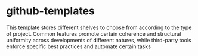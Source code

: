 # github-templates

This template stores different shelves to choose from according to the type of project. Common features  promote certain coherence and structural uniformity across developments of different natures, while third-party tools enforce specific best practices and automate certain tasks

